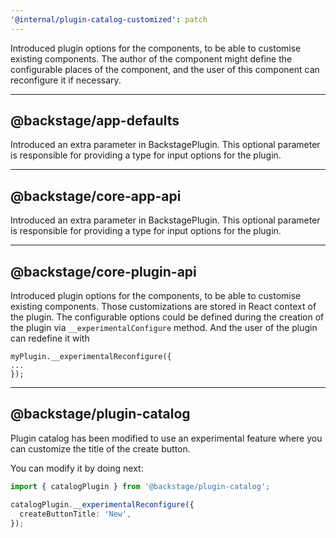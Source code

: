 ```yaml
---
'@internal/plugin-catalog-customized': patch
---
```


Introduced plugin options for the components, to be able to customise existing components.
The author of the component might define the configurable places of the component, and the user of this
component can reconfigure it if necessary.

---

## @backstage/app-defaults

Introduced an extra parameter in BackstagePlugin.
This optional parameter is responsible for providing a type for input options for the plugin.

---

## @backstage/core-app-api

Introduced an extra parameter in BackstagePlugin.
This optional parameter is responsible for providing a type for input options for the plugin.

---

## @backstage/core-plugin-api

Introduced plugin options for the components, to be able to customise existing components.
Those customizations are stored in React context of the plugin.
The configurable options could be defined during the creation of the plugin via `__experimentalConfigure` method.
And the user of the plugin can redefine it with

```
myPlugin.__experimentalReconfigure({
...
});
```

---

## @backstage/plugin-catalog

Plugin catalog has been modified to use an experimental feature where you can customize the title of the create button.

You can modify it by doing next:

```typescript jsx
import { catalogPlugin } from '@backstage/plugin-catalog';

catalogPlugin.__experimentalReconfigure({
  createButtonTitle: 'New',
});
```
